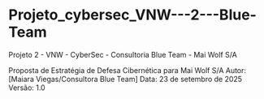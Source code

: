 # Projeto_cybersec_VNW---2---Blue-Team
Projeto 2 - VNW - CyberSec - Consultoria Blue Team - Mai Wolf S/A

Proposta de Estratégia de Defesa Cibernética para Mai Wolf S/A
Autor: [Maiara Viegas/Consultora Blue Team]
Data: 23 de setembro de 2025
Versão: 1.0

